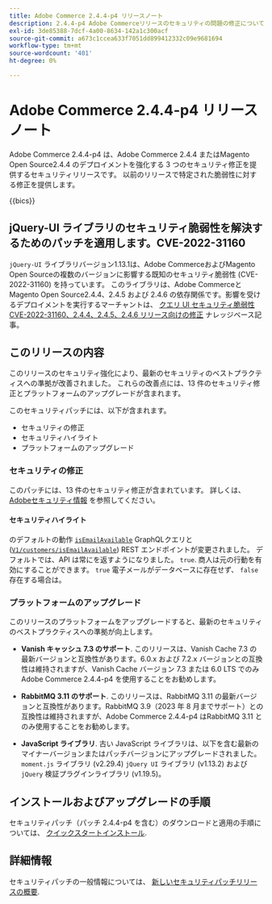 ```yaml
---
title: Adobe Commerce 2.4.4-p4 リリースノート
description: 2.4.4-p4 Adobe Commerceリリースのセキュリティの問題の修正について説明します。
exl-id: 3de85388-7dcf-4a00-8634-142a1c300acf
source-git-commit: a673c1ccea633f7051dd899412332c09e9681694
workflow-type: tm+mt
source-wordcount: '401'
ht-degree: 0%

---
```


# Adobe Commerce 2.4.4-p4 リリースノート

Adobe Commerce 2.4.4-p4 は、Adobe Commerce 2.4.4 またはMagento Open Source2.4.4 のデプロイメントを強化する 3 つのセキュリティ修正を提供するセキュリティリリースです。 以前のリリースで特定された脆弱性に対する修正を提供します。

{{bics}}

## jQuery-UI ライブラリのセキュリティ脆弱性を解決するためのパッチを適用します。CVE-2022-31160

`jQuery-UI` ライブラリバージョン1.13.1は、Adobe CommerceおよびMagento Open Sourceの複数のバージョンに影響する既知のセキュリティ脆弱性 (CVE-2022-31160) を持っています。 このライブラリは、Adobe CommerceとMagento Open Source2.4.4、2.4.5 および 2.4.6 の依存関係です。影響を受けるデプロイメントを実行するマーチャントは、 [クエリ UI セキュリティ脆弱性 CVE-2022-31160、2.4.4、2.4.5、2.4.6 リリース向けの修正](https://experienceleague.adobe.com/docs/commerce-knowledge-base/kb/troubleshooting/known-issues-patches-attached/jquery-cve-2022-31160-fix-2.4.4-2.4.5-2.4.6.html) ナレッジベース記事。

## このリリースの内容

このリリースのセキュリティ強化により、最新のセキュリティのベストプラクティスへの準拠が改善されました。  これらの改善点には、13 件のセキュリティ修正とプラットフォームのアップグレードが含まれます。

このセキュリティパッチには、以下が含まれます。

* セキュリティの修正
* セキュリティハイライト
* プラットフォームのアップグレード

### セキュリティの修正

このパッチには、13 件のセキュリティ修正が含まれています。 詳しくは、 [Adobeセキュリティ情報](https://helpx.adobe.com/security/products/magento/apsb23-35.html) を参照してください。

#### セキュリティハイライト

のデフォルトの動作 [`isEmailAvailable`](https://developer.adobe.com/commerce/webapi/graphql/schema/customer/queries/is-email-available/) GraphQLクエリと ([`V1/customers/isEmailAvailable`](https://adobe-commerce.redoc.ly/2.4.6-admin/tag/customersisEmailAvailable/#operation/PostV1CustomersIsEmailAvailable)) REST エンドポイントが変更されました。 デフォルトでは、API は常にを返すようになりました。 `true`. 商人は元の行動を有効にすることができます。 `true` 電子メールがデータベースに存在せず、 `false` 存在する場合は。 <!-- AC-6695 -->

### プラットフォームのアップグレード

このリリースのプラットフォームをアップグレードすると、最新のセキュリティのベストプラクティスへの準拠が向上します。

* **Vanish キャッシュ 7.3 のサポート**. このリリースは、Vanish Cache 7.3 の最新バージョンと互換性があります。6.0.x および 7.2.x バージョンとの互換性は維持されますが、Vanish Cache バージョン 7.3 または 6.0 LTS でのみAdobe Commerce 2.4.4-p4 を使用することをお勧めします。

* **RabbitMQ 3.11 のサポート**. このリリースは、RabbitMQ 3.11 の最新バージョンと互換性があります。RabbitMQ 3.9（2023 年 8 月までサポート）との互換性は維持されますが、Adobe Commerce 2.4.4-p4 はRabbitMQ 3.11 とのみ使用することをお勧めします。

* **JavaScript ライブラリ**. 古い JavaScript ライブラリは、以下を含む最新のマイナーバージョンまたはパッチバージョンにアップグレードされました。 `moment.js` ライブラリ (v2.29.4) `jQuery UI` ライブラリ (v1.13.2) および `jQuery` 検証プラグインライブラリ (v1.19.5)。

## インストールおよびアップグレードの手順

セキュリティパッチ（パッチ 2.4.4-p4 を含む）のダウンロードと適用の手順については、 [クイックスタートインストール](../../../installation/composer.md).

## 詳細情報

セキュリティパッチの一般情報については、 [新しいセキュリティパッチリリースの概要](https://community.magento.com/t5/Magento-DevBlog/Introducing-the-New-Security-Patch-Release/ba-p/141287).
